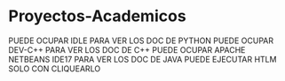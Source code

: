 # Proyectos-Academicos
PUEDE OCUPAR IDLE PARA VER LOS DOC DE PYTHON
PUEDE OCUPAR DEV-C++ PARA VER LOS DOC DE C++
PUEDE OCUPAR APACHE NETBEANS IDE17 PARA VER LOS DOC DE JAVA
PUEDE EJECUTAR HTLM SOLO CON CLIQUEARLO
